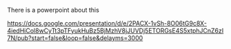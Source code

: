
There is a powerpoint about this


https://docs.google.com/presentation/d/e/2PACX-1vSh-8O06tG9c8X-4iedHiCol8wCyTt3pTFyukHuBz5BjMzhV8jJUVDj5ETORGsE4S5xtphJCnZ6zI7N/pub?start=false&loop=false&delayms=3000